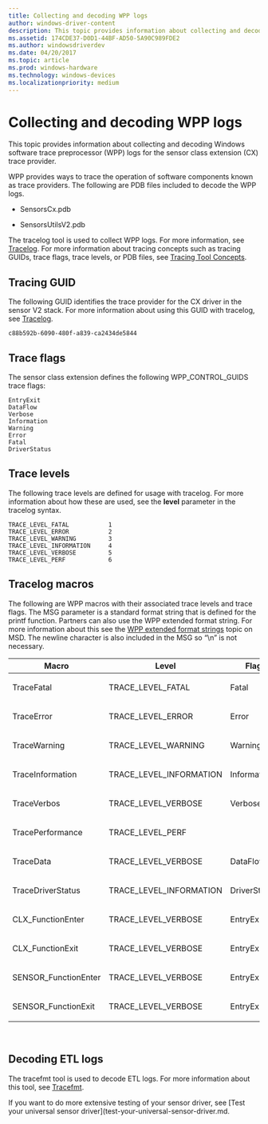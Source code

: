 ```yaml
---
title: Collecting and decoding WPP logs
author: windows-driver-content
description: This topic provides information about collecting and decoding Windows software trace preprocessor (WPP) logs for the sensor class extension (CX) trace provider.
ms.assetid: 174CDE37-D0D1-44BF-AD50-5A90C989FDE2
ms.author: windowsdriverdev
ms.date: 04/20/2017
ms.topic: article
ms.prod: windows-hardware
ms.technology: windows-devices
ms.localizationpriority: medium
---
```


# Collecting and decoding WPP logs


This topic provides information about collecting and decoding Windows software trace preprocessor (WPP) logs for the sensor class extension (CX) trace provider.

WPP provides ways to trace the operation of software components known as trace providers. The following are PDB files included to decode the WPP logs.

-   SensorsCx.pdb

-   SensorsUtilsV2.pdb

The tracelog tool is used to collect WPP logs. For more information, see [Tracelog](http://msdn.microsoft.com/library/windows/hardware/ff552994.aspx). For more information about tracing concepts such as tracing GUIDs, trace flags, trace levels, or PDB files, see [Tracing Tool Concepts](http://msdn.microsoft.com/library/windows/hardware/ff553975.aspx).

## Tracing GUID


The following GUID identifies the trace provider for the CX driver in the sensor V2 stack. For more information about using this GUID with tracelog, see [Tracelog](http://msdn.microsoft.com/library/windows/hardware/ff552994.aspx).

``` syntax
c88b592b-6090-480f-a839-ca2434de5844
```

## Trace flags


The sensor class extension defines the following WPP\_CONTROL\_GUIDS trace flags:

``` syntax
EntryExit
DataFlow
Verbose
Information
Warning
Error
Fatal
DriverStatus
```

## Trace levels


The following trace levels are defined for usage with tracelog. For more information about how these are used, see the **level** parameter in the tracelog syntax.

``` syntax
TRACE_LEVEL_FATAL           1
TRACE_LEVEL_ERROR           2
TRACE_LEVEL_WARNING         3
TRACE_LEVEL_INFORMATION     4
TRACE_LEVEL_VERBOSE         5
TRACE_LEVEL_PERF            6
```

## Tracelog macros


The following are WPP macros with their associated trace levels and trace flags. The MSG parameter is a standard format string that is defined for the printf function. Partners can also use the WPP extended format string. For more information about this see the [WPP extended format strings](http://go.microsoft.com/fwlink/p/?linkid=324276) topic on MSD. The newline character is also included in the MSG so “\\n” is not necessary.

<table>
<colgroup>
<col width="25%" />
<col width="25%" />
<col width="25%" />
<col width="25%" />
</colgroup>
<thead>
<tr class="header">
<th>Macro</th>
<th>Level</th>
<th>Flag</th>
<th>Parameter</th>
</tr>
</thead>
<tbody>
<tr class="odd">
<td><p>TraceFatal</p></td>
<td><p>TRACE_LEVEL_FATAL</p></td>
<td><p>Fatal</p></td>
<td><p>MSG</p></td>
</tr>
<tr class="even">
<td><p>TraceError</p></td>
<td><p>TRACE_LEVEL_ERROR</p></td>
<td><p>Error</p></td>
<td><p>MSG</p></td>
</tr>
<tr class="odd">
<td><p>TraceWarning</p></td>
<td><p>TRACE_LEVEL_WARNING</p></td>
<td><p>Warning</p></td>
<td><p>MSG</p></td>
</tr>
<tr class="even">
<td><p>TraceInformation</p></td>
<td><p>TRACE_LEVEL_INFORMATION</p></td>
<td><p>Information</p></td>
<td><p>MSG</p></td>
</tr>
<tr class="odd">
<td><p>TraceVerbos</p></td>
<td><p>TRACE_LEVEL_VERBOSE</p></td>
<td><p>Verbose</p></td>
<td><p>MSG</p></td>
</tr>
<tr class="even">
<td><p>TracePerformance</p></td>
<td><p>TRACE_LEVEL_PERF</p></td>
<td><p></p></td>
<td><p>Flag, MSG</p></td>
</tr>
<tr class="odd">
<td><p>TraceData</p></td>
<td><p>TRACE_LEVEL_VERBOSE</p></td>
<td><p>DataFlow</p></td>
<td><p>MSG</p></td>
</tr>
<tr class="even">
<td><p>TraceDriverStatus</p></td>
<td><p>TRACE_LEVEL_INFORMATION</p></td>
<td><p>DriverStatus</p></td>
<td><p>MSG</p></td>
</tr>
<tr class="odd">
<td><p>CLX_FunctionEnter</p></td>
<td><p>TRACE_LEVEL_VERBOSE</p></td>
<td><p>EntryExit</p></td>
<td><p>N/A</p></td>
</tr>
<tr class="even">
<td><p>CLX_FunctionExit</p></td>
<td><p>TRACE_LEVEL_VERBOSE</p></td>
<td><p>EntryExit</p></td>
<td><p>NTSTATUS</p></td>
</tr>
<tr class="odd">
<td><p>SENSOR_FunctionEnter</p></td>
<td><p>TRACE_LEVEL_VERBOSE</p></td>
<td><p>EntryExit</p></td>
<td><p>N/A</p></td>
</tr>
<tr class="even">
<td><p>SENSOR_FunctionExit</p></td>
<td><p>TRACE_LEVEL_VERBOSE</p></td>
<td><p>EntryExit</p></td>
<td><p>NTSTATUS</p></td>
</tr>
</tbody>
</table>

 

## Decoding ETL logs


The tracefmt tool is used to decode ETL logs. For more information about this tool, see [Tracefmt](http://go.microsoft.com/fwlink/p/?linkid=324212).

If you want to do more extensive testing of your sensor driver, see [Test your universal sensor driver](test-your-universal-sensor-driver.md.

 

 




